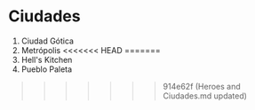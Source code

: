 # Ciudades

1. Ciudad Gótica
2. Metrópolis
<<<<<<< HEAD
=======
3. Hell's Kitchen
4. Pueblo Paleta
>>>>>>> 914e62f (Heroes and Ciudades.md updated)
